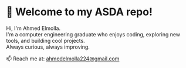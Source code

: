 # 👋 Welcome to my ASDA repo!

Hi, I'm Ahmed Elmolla.  
I'm a computer engineering graduate who enjoys coding, exploring new tools, and building cool projects.  
Always curious, always improving.

📫 Reach me at: ahmedelmolla224@gmail.com
